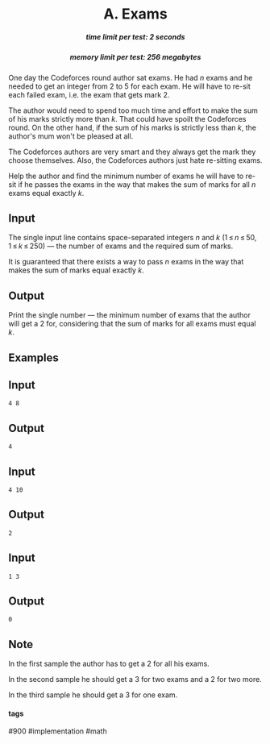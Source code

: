 <h1 style='text-align: center;'> A. Exams</h1>

<h5 style='text-align: center;'>time limit per test: 2 seconds</h5>
<h5 style='text-align: center;'>memory limit per test: 256 megabytes</h5>

One day the Codeforces round author sat exams. He had *n* exams and he needed to get an integer from 2 to 5 for each exam. He will have to re-sit each failed exam, i.e. the exam that gets mark 2. 

The author would need to spend too much time and effort to make the sum of his marks strictly more than *k*. That could have spoilt the Codeforces round. On the other hand, if the sum of his marks is strictly less than *k*, the author's mum won't be pleased at all. 

The Codeforces authors are very smart and they always get the mark they choose themselves. Also, the Codeforces authors just hate re-sitting exams. 

Help the author and find the minimum number of exams he will have to re-sit if he passes the exams in the way that makes the sum of marks for all *n* exams equal exactly *k*.

## Input

The single input line contains space-separated integers *n* and *k* (1 ≤ *n* ≤ 50, 1 ≤ *k* ≤ 250) — the number of exams and the required sum of marks.

It is guaranteed that there exists a way to pass *n* exams in the way that makes the sum of marks equal exactly *k*.

## Output

Print the single number — the minimum number of exams that the author will get a 2 for, considering that the sum of marks for all exams must equal *k*.

## Examples

## Input


```
4 8  

```
## Output


```
4  

```
## Input


```
4 10  

```
## Output


```
2  

```
## Input


```
1 3  

```
## Output


```
0  

```
## Note

In the first sample the author has to get a 2 for all his exams.

In the second sample he should get a 3 for two exams and a 2 for two more.

In the third sample he should get a 3 for one exam.



#### tags 

#900 #implementation #math 